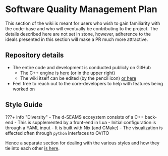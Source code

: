 # Software Quality Management Plan

This section of the wiki is meant for users who wish to gain familiarity with
the code-base and who will eventually be contributing to the project. The
details described here are not set in stone, however, adherence to the ideals
presented in this section will make a PR much more attractive.

## Repository details

- The entire code and development is conducted publicly on GitHub
  - The C++ engine [is here](https://github.com/d-SEAMS/seams-core) (or in the upper right)
  - The wiki itself can be edited (by the pencil icon) [or here](https://github.com/d-SEAMS/wiki)
- Feel free to reach out to the core-developers to help with features being
  worked on

## Style Guide

???+ info "Diversity"
    - The d-SEAMS ecosystem consists of a C++ back-end
    - This is supplemented by a front-end in Lua
    - Initial configuration is through a YAML input
    - It is built with Nix (and CMake)
    - The visualization is effected often through `python` interfaces to OVITO

Hence a separate section for dealing with the various styles and how
they tie into each other [is here](00_styleGuide).
